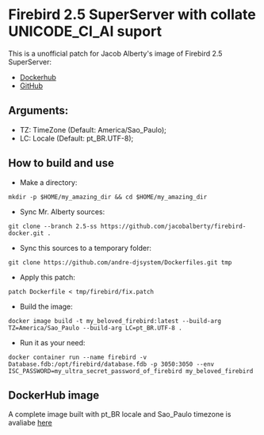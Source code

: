 # Firebird 2.5 SuperServer with collate UNICODE_CI_AI suport

  This is a unofficial patch for Jacob Alberty's image of Firebird 2.5 SuperServer:
* [Dockerhub](https://hub.docker.com/r/jacobalberty/firebird)
* [GitHub](https://github.com/jacobalberty/firebird-docker/blob/2.5-ss/Dockerfile)

## Arguments:
* TZ: TimeZone (Default: America/Sao_Paulo);
* LC: Locale   (Default: pt_BR.UTF-8);

## How to build and use
* Make a directory:
```
mkdir -p $HOME/my_amazing_dir && cd $HOME/my_amazing_dir
```
* Sync Mr. Alberty sources:
```
git clone --branch 2.5-ss https://github.com/jacobalberty/firebird-docker.git .
```
* Sync this sources to a temporary folder:
```
git clone https://github.com/andre-djsystem/Dockerfiles.git tmp
```
* Apply this patch:
```
patch Dockerfile < tmp/firebird/fix.patch
```
* Build the image:
```
docker image build -t my_beloved_firebird:latest --build-arg TZ=America/Sao_Paulo --build-arg LC=pt_BR.UTF-8 .
```
* Run it as your need:
```
docker container run --name firebird -v Database.fdb:/opt/firebird/database.fdb -p 3050:3050 --env ISC_PASSWORD=my_ultra_secret_password_of_firebird my_beloved_firebird
```

## DockerHub image
  A complete image built with pt_BR locale and Sao_Paulo timezone is avaliabe [here](https://hub.docker.com/repository/docker/djsystem/firebird25-ss)

